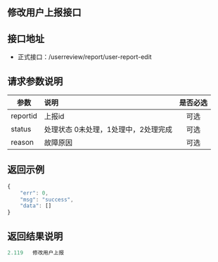 修改用户上报接口
----------

接口地址
----------
  * 正式接口：/userreview/report/user-report-edit

请求参数说明
----------
|  参数         |说明          |是否必选|
| ------------- |:-------------|:-----:|
| reportid       | 上报id |可选    |
| status | 处理状态  0未处理，1处理中，2处理完成 |可选    |
| reason| 故障原因  |可选    |
返回示例
----------
```javascript
{
    "err": 0,
    "msg": "success",
    "data": []
}
```

返回结果说明
----------
```javascript
2.119	修改用户上报
```